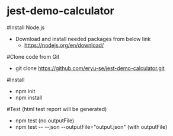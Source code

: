 # jest-demo-calculator

#Install Node.js
- Download and install needed packages from below link
    - https://nodejs.org/en/download/

#Clone code from Git
- git clone https://github.com/eryu-se/jest-demo-calculator.git

#Install
- npm init 
- npm install

#Test (html test report will be generated)
- npm test (no outputFile)
- npm test -- --json --outputFile="output.json" (with outputFile)
